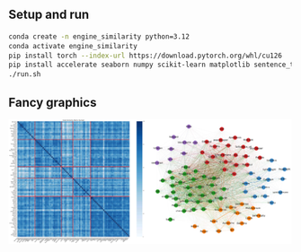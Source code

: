 ## Setup and run

```bash
conda create -n engine_similarity python=3.12
conda activate engine_similarity
pip install torch --index-url https://download.pytorch.org/whl/cu126
pip install accelerate seaborn numpy scikit-learn matplotlib sentence_transformers opencv-python einops
./run.sh
```

## Fancy graphics


![alt text](similarity_graph_March-2025.jpeg)
